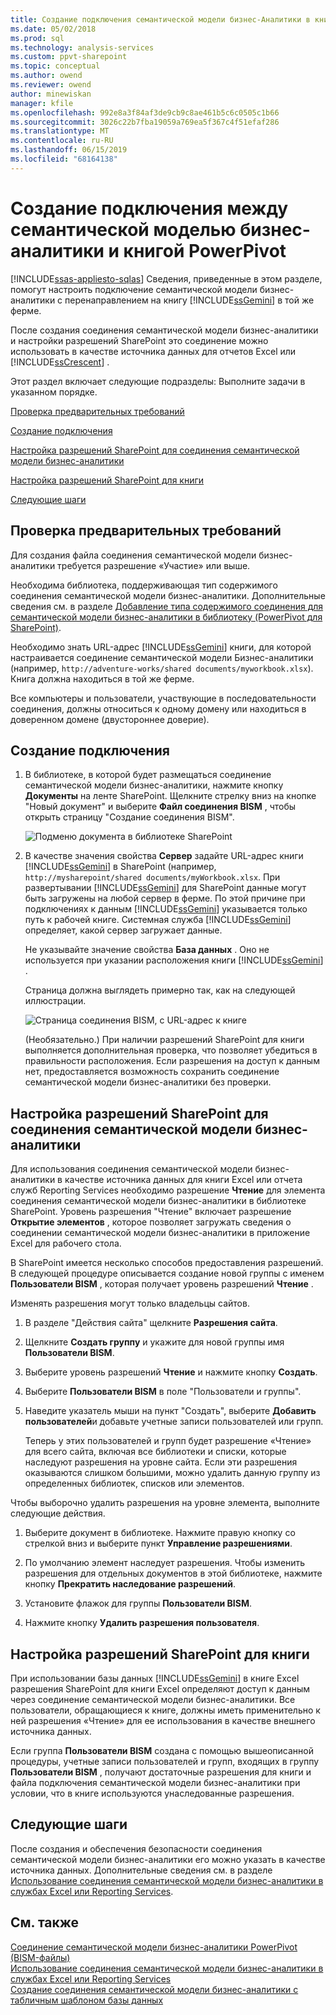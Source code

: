 ```yaml
---
title: Создание подключения семантической модели бизнес-Аналитики в книге PowerPivot | Документация Майкрософт
ms.date: 05/02/2018
ms.prod: sql
ms.technology: analysis-services
ms.custom: ppvt-sharepoint
ms.topic: conceptual
ms.author: owend
ms.reviewer: owend
author: minewiskan
manager: kfile
ms.openlocfilehash: 992e8a3f84af3de9cb9c8ae461b5c6c0505c1b66
ms.sourcegitcommit: 3026c22b7fba19059a769ea5f367c4f51efaf286
ms.translationtype: MT
ms.contentlocale: ru-RU
ms.lasthandoff: 06/15/2019
ms.locfileid: "68164138"
---
```

# <a name="create-a-bi-semantic-model-connection-to-a-power-pivot-workbook"></a>Создание подключения между семантической моделью бизнес-аналитики и книгой PowerPivot
[!INCLUDE[ssas-appliesto-sqlas](../../includes/ssas-appliesto-sqlas.md)]
  Сведения, приведенные в этом разделе, помогут настроить подключение семантической модели бизнес-аналитики с перенаправлением на книгу [!INCLUDE[ssGemini](../../includes/ssgemini-md.md)] в той же ферме.  
  
 После создания соединения семантической модели бизнес-аналитики и настройки разрешений SharePoint это соединение можно использовать в качестве источника данных для отчетов Excel или [!INCLUDE[ssCrescent](../../includes/sscrescent-md.md)] .  
  
 Этот раздел включает следующие подразделы: Выполните задачи в указанном порядке.  
  
 [Проверка предварительных требований](#bkmk_prereq)  
  
 [Создание подключения](#bkmk_create)  
  
 [Настройка разрешений SharePoint для соединения семантической модели бизнес-аналитики](#bkmk_permissions)  
  
 [Настройка разрешений SharePoint для книги](#bkmk_userdb)  
  
 [Следующие шаги](#bkmk_next)  
  
##  <a name="bkmk_prereq"></a> Проверка предварительных требований  
 Для создания файла соединения семантической модели бизнес-аналитики требуется разрешение «Участие» или выше.  
  
 Необходима библиотека, поддерживающая тип содержимого соединения семантической модели бизнес-аналитики. Дополнительные сведения см. в разделе [Добавление типа содержимого соединения для семантической модели бизнес-аналитики в библиотеку (PowerPivot для SharePoint)](../../analysis-services/power-pivot-sharepoint/add-bi-semantic-model-connection-content-type-to-library.md).  
  
 Необходимо знать URL-адрес [!INCLUDE[ssGemini](../../includes/ssgemini-md.md)] книги, для которой настраивается соединение семантической модели Бизнес-аналитики (например, `http://adventure-works/shared documents/myworkbook.xlsx`). Книга должна находиться в той же ферме.  
  
 Все компьютеры и пользователи, участвующие в последовательности соединения, должны относиться к одному домену или находиться в доверенном домене (двустороннее доверие).  
  
##  <a name="bkmk_create"></a> Создание подключения  
  
1.  В библиотеке, в которой будет размещаться соединение семантической модели бизнес-аналитики, нажмите кнопку **Документы** на ленте SharePoint. Щелкните стрелку вниз на кнопке "Новый документ" и выберите **Файл соединения BISM** , чтобы открыть страницу "Создание соединения BISM".  
  
     ![Подменю документа в библиотеке SharePoint](../../analysis-services/power-pivot-sharepoint/media/ssas-bismconnection-new.gif "подменю новый документ в библиотеку SharePoint")  
  
2.  В качестве значения свойства **Сервер** задайте URL-адрес книги [!INCLUDE[ssGemini](../../includes/ssgemini-md.md)] в SharePoint (например, `http://mysharepoint/shared documents/myWorkbook.xlsx`. При развертывании [!INCLUDE[ssGemini](../../includes/ssgemini-md.md)] для SharePoint данные могут быть загружены на любой сервер в ферме. По этой причине при подключениях к данным [!INCLUDE[ssGemini](../../includes/ssgemini-md.md)] указывается только путь к рабочей книге. Системная служба [!INCLUDE[ssGemini](../../includes/ssgemini-md.md)] определяет, какой сервер загружает данные.  
  
     Не указывайте значение свойства **База данных** . Оно не используется при указании расположения книги [!INCLUDE[ssGemini](../../includes/ssgemini-md.md)] .  
  
     Страница должна выглядеть примерно так, как на следующей иллюстрации.  
  
     ![Страница соединения BISM, с URL-адрес к книге](../../analysis-services/power-pivot-sharepoint/media/ssas-bismconnection-ppvtds.gif "страница соединения BISM, с URL-адрес к книге")  
  
     (Необязательно.) При наличии разрешений SharePoint для книги выполняется дополнительная проверка, что позволяет убедиться в правильности расположения. Если разрешения на доступ к данным нет, предоставляется возможность сохранить соединение семантической модели бизнес-аналитики без проверки.  
  
##  <a name="bkmk_permissions"></a> Настройка разрешений SharePoint для соединения семантической модели бизнес-аналитики  
 Для использования соединения семантической модели бизнес-аналитики в качестве источника данных для книги Excel или отчета служб Reporting Services необходимо разрешение **Чтение** для элемента соединения семантической модели бизнес-аналитики в библиотеке SharePoint. Уровень разрешения "Чтение" включает разрешение **Открытие элементов** , которое позволяет загружать сведения о соединении семантической модели бизнес-аналитики в приложение Excel для рабочего стола.  
  
 В SharePoint имеется несколько способов предоставления разрешений. В следующей процедуре описывается создание новой группы с именем **Пользователи BISM** , которая получает уровень разрешений **Чтение** .  
  
 Изменять разрешения могут только владельцы сайтов.  
  
1.  В разделе "Действия сайта" щелкните **Разрешения сайта**.  
  
2.  Щелкните **Создать группу** и укажите для новой группы имя **Пользователи BISM**.  
  
3.  Выберите уровень разрешений **Чтение** и нажмите кнопку **Создать**.  
  
4.  Выберите **Пользователи BISM** в поле "Пользователи и группы".  
  
5.  Наведите указатель мыши на пункт "Создать", выберите **Добавить пользователей**и добавьте учетные записи пользователей или групп.  
  
     Теперь у этих пользователей и групп будет разрешение «Чтение» для всего сайта, включая все библиотеки и списки, которые наследуют разрешения на уровне сайта. Если эти разрешения оказываются слишком большими, можно удалить данную группу из определенных библиотек, списков или элементов.  
  
 Чтобы выборочно удалить разрешения на уровне элемента, выполните следующие действия.  
  
1.  Выберите документ в библиотеке. Нажмите правую кнопку со стрелкой вниз и выберите пункт **Управление разрешениями**.  
  
2.  По умолчанию элемент наследует разрешения. Чтобы изменить разрешения для отдельных документов в этой библиотеке, нажмите кнопку **Прекратить наследование разрешений**.  
  
3.  Установите флажок для группы **Пользователи BISM**.  
  
4.  Нажмите кнопку **Удалить разрешения пользователя**.  
  
##  <a name="bkmk_userdb"></a> Настройка разрешений SharePoint для книги  
 При использовании базы данных [!INCLUDE[ssGemini](../../includes/ssgemini-md.md)] в книге Excel разрешения SharePoint для книги Excel определяют доступ к данным через соединение семантической модели бизнес-аналитики. Все пользователи, обращающиеся к книге, должны иметь применительно к ней разрешения «Чтение» для ее использования в качестве внешнего источника данных.  
  
 Если группа **Пользователи BISM** создана с помощью вышеописанной процедуры, учетные записи пользователей и групп, входящих в группу **Пользователи BISM** , получают достаточные разрешения для книги и файла подключения семантической модели бизнес-аналитики при условии, что в книге используются унаследованные разрешения.  
  
##  <a name="bkmk_next"></a> Следующие шаги  
 После создания и обеспечения безопасности соединения семантической модели бизнес-аналитики его можно указать в качестве источника данных. Дополнительные сведения см. в разделе [Использование соединения семантической модели бизнес-аналитики в службах Excel или Reporting Services](../../analysis-services/power-pivot-sharepoint/use-a-bi-semantic-model-connection-in-excel-or-reporting-services.md).  
  
## <a name="see-also"></a>См. также  
 [Соединение семантической модели бизнес-аналитики PowerPivot (BISM-файлы)](../../analysis-services/power-pivot-sharepoint/power-pivot-bi-semantic-model-connection-bism.md)   
 [Использование соединения семантической модели бизнес-аналитики в службах Excel или Reporting Services](../../analysis-services/power-pivot-sharepoint/use-a-bi-semantic-model-connection-in-excel-or-reporting-services.md)   
 [Создание соединения семантической модели бизнес-аналитики с табличным шаблоном базы данных](../../analysis-services/power-pivot-sharepoint/create-a-bi-semantic-model-connection-to-a-tabular-model-database.md)  
  
  
